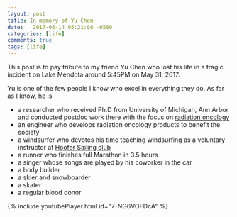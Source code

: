 ```yaml
---
layout: post
title: In memory of Yu Chen
date:   2017-06-14 05:21:08 -0500
categories: [life]
comments: true
tags: [life]
---
```

This post is to pay tribute to my friend Yu Chen who lost his life in a tragic incident on Lake Mendota around 5:45PM on May 31, 2017.

Yu is one of the few people I know who excel in everything they do. As far as I know, he is 

* a researcher who received Ph.D from University of Michigan, Ann Arbor and conducted postdoc work there with the focus on [radiation oncology](https://en.wikipedia.org/wiki/Radiation_therapy)
* an engineer who develops radiation oncology products to benefit the society
* a windsurfer who devotes his time teaching windsurfing as a voluntary instructor at [Hoofer Sailing club](http://www.hoofersailing.org)
* a runner who finishes full Marathon in 3.5 hours
* a singer whose songs are played by his coworker in the car
* a body builder 
* a skier and snowboarder
* a skater
* a regular blood donor


{% include youtubePlayer.html id="7-NG6VOFDcA" %}


